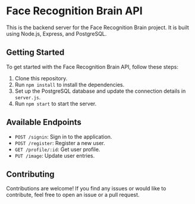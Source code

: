 # Face Recognition Brain API

This is the backend server for the Face Recognition Brain project. It is built using Node.js, Express, and PostgreSQL.

## Getting Started

To get started with the Face Recognition Brain API, follow these steps:

1. Clone this repository.
2. Run `npm install` to install the dependencies.
3. Set up the PostgreSQL database and update the connection details in `server.js`.
4. Run `npm start` to start the server.

## Available Endpoints

- `POST /signin`: Sign in to the application.
- `POST /register`: Register a new user.
- `GET /profile/:id`: Get user profile.
- `PUT /image`: Update user entries.

## Contributing

Contributions are welcome! If you find any issues or would like to contribute, feel free to open an issue or a pull request.

